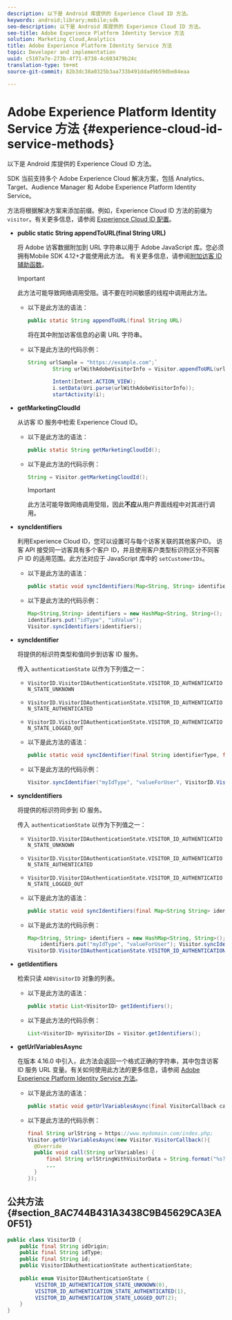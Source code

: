 ```yaml
---
description: 以下是 Android 库提供的 Experience Cloud ID 方法。
keywords: android;library;mobile;sdk
seo-description: 以下是 Android 库提供的 Experience Cloud ID 方法。
seo-title: Adobe Experience Platform Identity Service 方法
solution: Marketing Cloud,Analytics
title: Adobe Experience Platform Identity Service 方法
topic: Developer and implementation
uuid: c5107a7e-273b-4f71-8738-4c603479b24c
translation-type: tm+mt
source-git-commit: 82b3dc38a0325b3aa733b491ddad9b59dbe84eaa

---
```



# Adobe Experience Platform Identity Service 方法 {#experience-cloud-id-service-methods}

以下是 Android 库提供的 Experience Cloud ID 方法。

SDK 当前支持多个 Adobe Experience Cloud 解决方案，包括 Analytics、Target、Audience Manager 和 Adobe Experience Platform Identity Service。

方法将根据解决方案来添加前缀。例如，Experience Cloud ID 方法的前缀为 `visitor`。有关更多信息，请参阅 [Experience Cloud ID 配置](/help/android/c-marketing-cloud/mcvid.md)。

* **public static String appendToURL(final String URL)**

   将 Adobe 访客数据附加到 URL 字符串以用于 Adobe JavaScript 库。您必须拥有Mobile SDK 4.12+才能使用此方法。 有关更多信息，请参阅[附加访客 ID 辅助函数](https://docs.adobe.com/content/help/zh-Hans/id-service/using/id-service-api/methods/appendvisitorid.html)。

   >[!IMPORTANT]
   >
   >此方法可能导致网络调用受阻。请不要在时间敏感的线程中调用此方法。

   * 以下是此方法的语法：

      ```java
      public static String appendToURL(final String URL) 
      ```

      将在其中附加访客信息的必需 URL 字符串。

   * 以下是此方法的代码示例：

      ```java
      String urlSample = "https://example.com";`
              String urlWithAdobeVisitorInfo = Visitor.appendToURL(urlSample);
      
              Intent(Intent.ACTION_VIEW);
              i.setData(Uri.parse(urlWithAdobeVisitorInfo));
              startActivity(i);
      ```

* **getMarketingCloudId**

   从访客 ID 服务中检索 Experience Cloud ID。

   * 以下是此方法的语法：

      ```java
      public static String getMarketingCloudId(); 
      ```

   * 以下是此方法的代码示例：

      ```java
      String = Visitor.getMarketingCloudId();
      ```

      >[!IMPORTANT]
      >
      >此方法可能导致网络调用受阻，因此&#x200B;**不应**&#x200B;从用户界面线程中对其进行调用。

* **syncIdentifiers**

   利用Experience Cloud ID，您可以设置可与每个访客关联的其他客户ID。 访客 API 接受同一访客具有多个客户 ID，并且使用客户类型标识符区分不同客户 ID 的适用范围。此方法对应于 JavaScript 库中的 `setCustomerIDs`。

   * 以下是此方法的语法：

      ```java
      public static void syncIdentifiers(Map<String, String> identifiers); 
      ```

   * 以下是此方法的代码示例：

      ```java
      Map<String,String> identifiers = new HashMap<String, String>();
      identifiers.put("idType", "idValue");
      Visitor.syncIdentifiers(identifiers);
      ```

* **syncIdentifier**

   将提供的标识符类型和值同步到访客 ID 服务。

   传入 `authenticationState` 以作为下列值之一：

   * `VisitorID.VisitorIDAuthenticationState.VISITOR_ID_AUTHENTICATION_STATE_UNKNOWN`
   * `VisitorID.VisitorIDAuthenticationState.VISITOR_ID_AUTHENTICATION_STATE_AUTHENTICATED`
   * `VisitorID.VisitorIDAuthenticationState.VISITOR_ID_AUTHENTICATION_STATE_LOGGED_OUT`

   * 以下是此方法的语法：

      ```java
      public static void syncIdentifier(final String identifierType, final String identifier, final VisitorID.VisitorIDAuthenticationState authenticationState);
      ```

   * 以下是此方法的代码示例：

      ```java
      Visitor.syncIdentifier("myIdType", "valueForUser", VisitorID.VisitorIDAuthenticationState.VISITOR_ID_AUTHENTICATION_STATE_LOGGED_OUT);
      ```

* **syncIdentifiers**

   将提供的标识符同步到 ID 服务。

   传入 `authenticationState` 以作为下列值之一：
   * `VisitorID.VisitorIDAuthenticationState.VISITOR_ID_AUTHENTICATION_STATE_UNKNOWN`
   * `VisitorID.VisitorIDAuthenticationState.VISITOR_ID_AUTHENTICATION_STATE_AUTHENTICATED`
   * `VisitorID.VisitorIDAuthenticationState.VISITOR_ID_AUTHENTICATION_STATE_LOGGED_OUT`

   * 以下是此方法的语法：

      ```java
      public static void syncIdentifiers(final Map<String String> identifiers, final VisitorID.VisitorIDAuthenticationState authenticationState);
      ```

   * 以下是此方法的代码示例：

      ```java
      Map<String, String> identifiers = new HashMap<String, String>();
          identifiers.put("myIdType", "valueForUser"); Visitor.syncIdentifiers(identifiers,
      VisitorID.VisitorIDAuthenticationState.VISITOR_ID_AUTHENTICATION_STATE_AUTHENTICATED); 
      ```

* **getIdentifiers**

   检索只读 `ADBVisitorID` 对象的列表。

   * 以下是此方法的语法：

      ```java
      public static List<VisitorID> getIdentifiers(); 
      ```

   * 以下是此方法的代码示例：

      ```java
      List<VisitorID> myVisitorIDs = Visitor.getIdentifiers(); 
      ```

* **getUrlVariablesAsync**

   在版本 4.16.0 中引入，此方法会返回一个格式正确的字符串，其中包含访客 ID 服务 URL 变量。有关如何使用此方法的更多信息，请参阅 [Adobe Experience Platform Identity Service 方法](/help/android/reference/hybrid-app.md)。

   * 以下是此方法的语法：

      ```java
      public static void getUrlVariablesAsync(final VisitorCallback callback);
      ```

   * 以下是此方法的代码示例：

      ```java
      final String urlString = https://www.mydomain.com/index.php; 
      Visitor.getUrlVariablesAsync(new Visitor.VisitorCallback(){ 
        @Override 
        public void call(String urlVariables) { 
            final String urlStringWithVisitorData = String.format("%s?%s", urlString, urlVariables); 
            ...
        } 
      });
      ```

## 公共方法 {#section_8AC744B431A3438C9B45629CA3EA0F51}

```java
public class VisitorID { 
    public final String idOrigin; 
    public final String idType; 
    public final String id; 
    public VisitorIDAuthenticationState authenticationState; 
 
    public enum VisitorIDAuthenticationState { 
         VISITOR_ID_AUTHENTICATION_STATE_UNKNOWN(0), 
         VISITOR_ID_AUTHENTICATION_STATE_AUTHENTICATED(1), 
         VISITOR_ID_AUTHENTICATION_STATE_LOGGED_OUT(2); 
    } 
}
```
